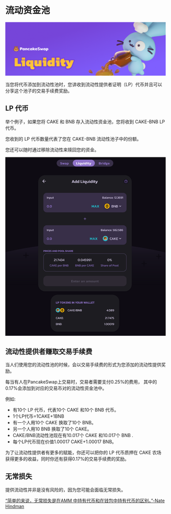 # 流动资金池

![](../../.gitbook/assets/liquidity-header.png)

当您将代币添加到流动性池时，您讲收到流动性提供者证明（LP）代币并且可以分享这个池子的交易手续费奖励。

## LP 代币

举个例子，如果您将 CAKE 和 BNB 存入流动性资金池，您将收到 CAKE-BNB LP 代币。&#x20;

您收到的 LP 代币数量代表了您在 CAKE-BNB 流动性池子中的份额。

您还可以随时通过移除流动性来赎回您的资金。

![](<../../.gitbook/assets/Screenshot 2021-04-19 at 6.27.22 PM (2).png>)

## 流动性提供者赚取交易手续费

当人们使用您的流动性池的时候，会以交易手续费的形式为您添加的流动性提供奖励。

每当有人在PancakeSwap上交易时，交易者需要支付0.25%的费用， 其中的0.17%会添加到对应的交易币对的流动性资金池中。

例如:

* 有10个 LP 代币，代表10个 CAKE 和10个 BNB 代币。
* 1个LP代币=1CAKE+1BNB
* 有一个人用10个 CAKE 换取了10个 BNB。
* 另一个人用10 BNB 换取了10个 CAKE。
* CAKE/BNB流动性池现在有10.017个 CAKE 和10.017个 BNB .
* 每个LP代币现在价值1.00017 CAKE+1.00017 BNB。

为了让流动性提供者有更多的赋能，你还可以把你的 LP 代币质押在 CAKE 农场获得更多的收益，同时你还有获得0.17%的交易手续费的奖励。

## 无常损失

提供流动性并非是没有风险的，因为您可能会面临无常损失。

[“简单的来说，无常损失是在AMM 中持有代币和在钱包中持有代币的区别。”-Nate Hindman](https://blog.bancor.network/beginners-guide-to-getting-rekt-by-impermanent-loss-7c9510cb2f22)



